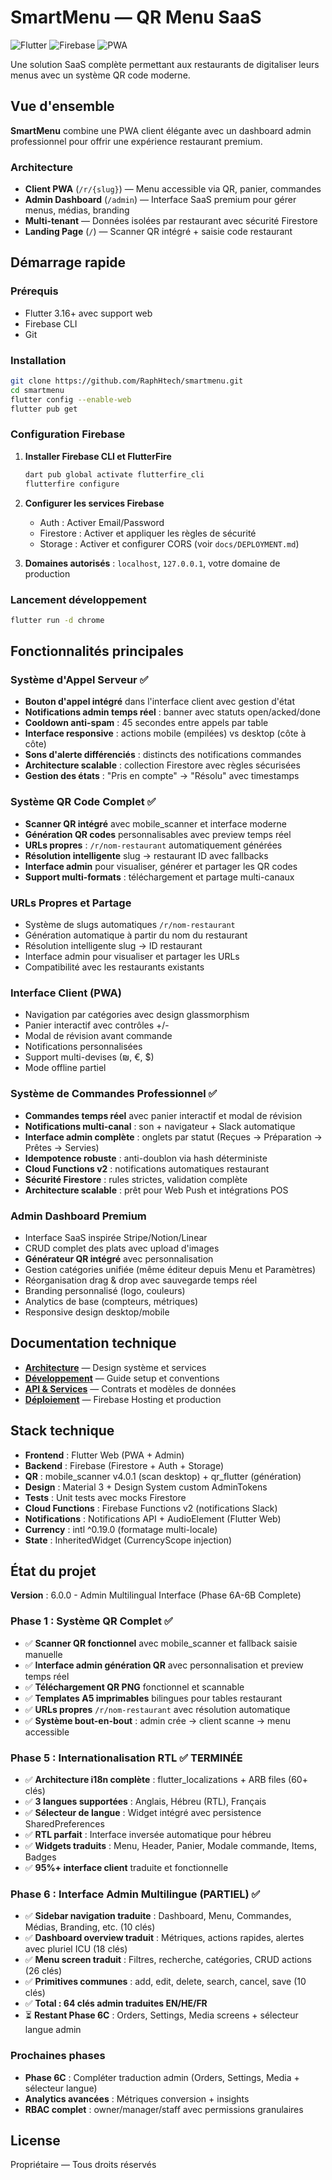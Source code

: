 # SmartMenu — QR Menu SaaS

![Flutter](https://img.shields.io/badge/Flutter-3.16%2B-blue)
![Firebase](https://img.shields.io/badge/Firebase-Ready-orange)
![PWA](https://img.shields.io/badge/PWA-Ready-success)

Une solution SaaS complète permettant aux restaurants de digitaliser leurs menus avec un système QR code moderne.

## Vue d'ensemble

**SmartMenu** combine une PWA client élégante avec un dashboard admin professionnel pour offrir une expérience restaurant premium.

### Architecture

- **Client PWA** (`/r/{slug}`) — Menu accessible via QR, panier, commandes
- **Admin Dashboard** (`/admin`) — Interface SaaS premium pour gérer menus, médias, branding
- **Multi-tenant** — Données isolées par restaurant avec sécurité Firestore
- **Landing Page** (`/`) — Scanner QR intégré + saisie code restaurant

## Démarrage rapide

### Prérequis

- Flutter 3.16+ avec support web
- Firebase CLI
- Git

### Installation

```bash
git clone https://github.com/RaphHtech/smartmenu.git
cd smartmenu
flutter config --enable-web
flutter pub get
```

### Configuration Firebase

1. **Installer Firebase CLI et FlutterFire**

   ```bash
   dart pub global activate flutterfire_cli
   flutterfire configure
   ```

2. **Configurer les services Firebase**

   - Auth : Activer Email/Password
   - Firestore : Activer et appliquer les règles de sécurité
   - Storage : Activer et configurer CORS (voir `docs/DEPLOYMENT.md`)

3. **Domaines autorisés** : `localhost`, `127.0.0.1`, votre domaine de production

### Lancement développement

```bash
flutter run -d chrome
```

## Fonctionnalités principales

### Système d'Appel Serveur ✅

- **Bouton d'appel intégré** dans l'interface client avec gestion d'état
- **Notifications admin temps réel** : banner avec statuts open/acked/done
- **Cooldown anti-spam** : 45 secondes entre appels par table
- **Interface responsive** : actions mobile (empilées) vs desktop (côte à côte)
- **Sons d'alerte différenciés** : distincts des notifications commandes
- **Architecture scalable** : collection Firestore avec règles sécurisées
- **Gestion des états** : "Pris en compte" → "Résolu" avec timestamps

### Système QR Code Complet ✅

- **Scanner QR intégré** avec mobile_scanner et interface moderne
- **Génération QR codes** personnalisables avec preview temps réel
- **URLs propres** : `/r/nom-restaurant` automatiquement générées
- **Résolution intelligente** slug → restaurant ID avec fallbacks
- **Interface admin** pour visualiser, générer et partager les QR codes
- **Support multi-formats** : téléchargement et partage multi-canaux

### URLs Propres et Partage

- Système de slugs automatiques `/r/nom-restaurant`
- Génération automatique à partir du nom du restaurant
- Résolution intelligente slug → ID restaurant
- Interface admin pour visualiser et partager les URLs
- Compatibilité avec les restaurants existants

### Interface Client (PWA)

- Navigation par catégories avec design glassmorphism
- Panier interactif avec contrôles +/-
- Modal de révision avant commande
- Notifications personnalisées
- Support multi-devises (₪, €, $)
- Mode offline partiel

### Système de Commandes Professionnel ✅

- **Commandes temps réel** avec panier interactif et modal de révision
- **Notifications multi-canal** : son + navigateur + Slack automatique
- **Interface admin complète** : onglets par statut (Reçues → Préparation → Prêtes → Servies)
- **Idempotence robuste** : anti-doublon via hash déterministe
- **Cloud Functions v2** : notifications automatiques restaurant
- **Sécurité Firestore** : rules strictes, validation complète
- **Architecture scalable** : prêt pour Web Push et intégrations POS

### Admin Dashboard Premium

- Interface SaaS inspirée Stripe/Notion/Linear
- CRUD complet des plats avec upload d'images
- **Générateur QR intégré** avec personnalisation
- Gestion catégories unifiée (même éditeur depuis Menu et Paramètres)
- Réorganisation drag & drop avec sauvegarde temps réel
- Branding personnalisé (logo, couleurs)
- Analytics de base (compteurs, métriques)
- Responsive design desktop/mobile

## Documentation technique

- **[Architecture](docs/ARCHITECTURE.md)** — Design système et services
- **[Développement](docs/DEVELOPMENT.md)** — Guide setup et conventions
- **[API & Services](docs/API.md)** — Contrats et modèles de données
- **[Déploiement](docs/DEPLOYMENT.md)** — Firebase Hosting et production

## Stack technique

- **Frontend** : Flutter Web (PWA + Admin)
- **Backend** : Firebase (Firestore + Auth + Storage)
- **QR** : mobile_scanner v4.0.1 (scan desktop) + qr_flutter (génération)
- **Design** : Material 3 + Design System custom AdminTokens
- **Tests** : Unit tests avec mocks Firestore
- **Cloud Functions** : Firebase Functions v2 (notifications Slack)
- **Notifications** : Notifications API + AudioElement (Flutter Web)
- **Currency** : intl ^0.19.0 (formatage multi-locale)
- **State** : InheritedWidget (CurrencyScope injection)

## État du projet

**Version** : 6.0.0 - Admin Multilingual Interface (Phase 6A-6B Complete)

### Phase 1 : Système QR Complet ✅

- ✅ **Scanner QR fonctionnel** avec mobile_scanner et fallback saisie manuelle
- ✅ **Interface admin génération QR** avec personnalisation et preview temps réel
- ✅ **Téléchargement QR PNG** fonctionnel et scannable
- ✅ **Templates A5 imprimables** bilingues pour tables restaurant
- ✅ **URLs propres** `/r/nom-restaurant` avec résolution automatique
- ✅ **Système bout-en-bout** : admin crée → client scanne → menu accessible

### Phase 5 : Internationalisation RTL ✅ TERMINÉE

- ✅ **Architecture i18n complète** : flutter_localizations + ARB files (60+ clés)
- ✅ **3 langues supportées** : Anglais, Hébreu (RTL), Français
- ✅ **Sélecteur de langue** : Widget intégré avec persistence SharedPreferences
- ✅ **RTL parfait** : Interface inversée automatique pour hébreu
- ✅ **Widgets traduits** : Menu, Header, Panier, Modale commande, Items, Badges
- ✅ **95%+ interface client** traduite et fonctionnelle

### Phase 6 : Interface Admin Multilingue (PARTIEL) ✅

- ✅ **Sidebar navigation traduite** : Dashboard, Menu, Commandes, Médias, Branding, etc. (10 clés)
- ✅ **Dashboard overview traduit** : Métriques, actions rapides, alertes avec pluriel ICU (18 clés)
- ✅ **Menu screen traduit** : Filtres, recherche, catégories, CRUD actions (26 clés)
- ✅ **Primitives communes** : add, edit, delete, search, cancel, save (10 clés)
- ✅ **Total : 64 clés admin traduites EN/HE/FR**
- ⏳ **Restant Phase 6C** : Orders, Settings, Media screens + sélecteur langue admin

### Prochaines phases

- **Phase 6C** : Compléter traduction admin (Orders, Settings, Media + sélecteur langue)
- **Analytics avancées** : Métriques conversion + insights
- **RBAC complet** : owner/manager/staff avec permissions granulaires

## License

Propriétaire — Tous droits réservés
